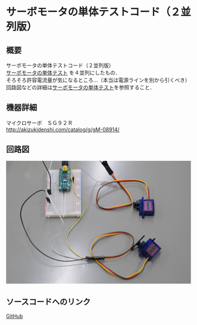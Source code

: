 # サーボモータの単体テストコード（２並列版）
## 概要
サーボモータの単体テストコード（２並列版）  
[サーボモータの単体テスト](../Test_Servo) を４並列にしたもの．  
そろそろ許容電流量が気になるところ...（本当は電源ラインを別から引くべき）  
回路図などの詳細は[サーボモータの単体テスト](../Test_Servo)を参照すること．



## 機器詳細
マイクロサーボ　ＳＧ９２Ｒ  
http://akizukidenshi.com/catalog/g/gM-08914/


## 回路図
![](./img/DSCF2497.JPG)

## ソースコードへのリンク
[GitHub](https://github.com/meltingrabbit/CanSatForHighSchoolStudents/tree/master/Arduino/Test_Servo_x2)

